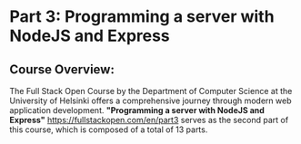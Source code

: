 # Part 3: Programming a server with NodeJS and Express

## Course Overview:
The Full Stack Open Course by the Department of Computer Science at the University of Helsinki offers a comprehensive journey through modern web application development. **"Programming a server with NodeJS and Express"** https://fullstackopen.com/en/part3  serves as the second part of this course, which is composed of a total of 13 parts.

